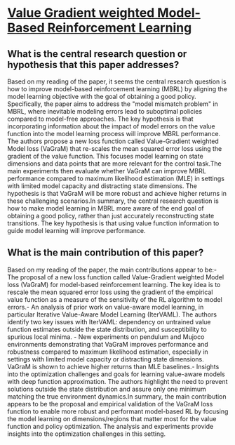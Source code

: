 # [Value Gradient weighted Model-Based Reinforcement Learning](https://arxiv.org/abs/2204.01464v2)

## What is the central research question or hypothesis that this paper addresses?

Based on my reading of the paper, it seems the central research question is how to improve model-based reinforcement learning (MBRL) by aligning the model learning objective with the goal of obtaining a good policy. Specifically, the paper aims to address the "model mismatch problem" in MBRL, where inevitable modeling errors lead to suboptimal policies compared to model-free approaches. The key hypothesis is that incorporating information about the impact of model errors on the value function into the model learning process will improve MBRL performance. The authors propose a new loss function called Value-Gradient weighted Model loss (VaGraM) that re-scales the mean squared error loss using the gradient of the value function. This focuses model learning on state dimensions and data points that are more relevant for the control task.The main experiments then evaluate whether VaGraM can improve MBRL performance compared to maximum likelihood estimation (MLE) in settings with limited model capacity and distracting state dimensions. The hypothesis is that VaGraM will be more robust and achieve higher returns in these challenging scenarios.In summary, the central research question is how to make model learning in MBRL more aware of the end goal of obtaining a good policy, rather than just accurately reconstructing state transitions. The key hypothesis is that using value function information to guide model learning will improve performance.


## What is the main contribution of this paper?

Based on my reading of the paper, the main contributions appear to be:- The proposal of a new loss function called Value-Gradient weighted Model loss (VaGraM) for model-based reinforcement learning. The key idea is to rescale the mean squared error loss using the gradient of the empirical value function as a measure of the sensitivity of the RL algorithm to model errors.- An analysis of prior work on value-aware model learning, in particular Iterative Value-Aware Model Learning (IterVAML). The authors identify two key issues with IterVAML: dependency on untrained value function estimates outside the state distribution, and susceptibility to spurious local minima. - New experiments on pendulum and Mujoco environments demonstrating that VaGraM improves performance and robustness compared to maximum likelihood estimation, especially in settings with limited model capacity or distracting state dimensions. VaGraM is shown to achieve higher returns than MLE baselines.- Insights into the optimization challenges and goals for learning value-aware models with deep function approximation. The authors highlight the need to prevent solutions outside the state distribution and assure only one minimum matching the true environment dynamics.In summary, the main contribution appears to be the proposal and empirical validation of the VaGraM loss function to enable more robust and performant model-based RL by focusing the model learning on dimensions/regions that matter most for the value function and policy optimization. The analysis and experiments provide insights into the optimization challenges in this setting.
